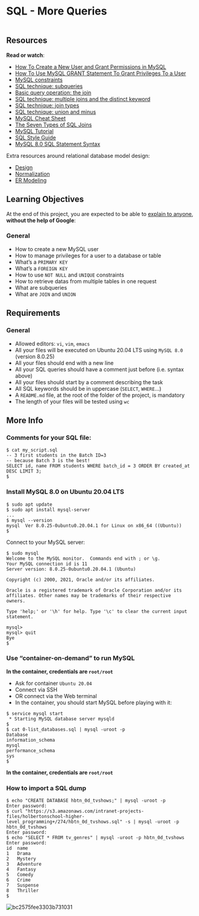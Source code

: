 # SQL - More Queries

<div class="well clean" id="project-description">
  <p><img src="https://s3.amazonaws.com/intranet-projects-files/holbertonschool-higher-level_programming+/274/66988091.jpg" alt="" style=""></p>

<h2>Resources</h2>

<p><strong>Read or watch</strong>:</p>

<ul>
<li><a href="https://www.digitalocean.com/community/tutorials/how-to-create-a-new-user-and-grant-permissions-in-mysql" title="How To Create a New User and Grant Permissions in MySQL" target="_blank">How To Create a New User and Grant Permissions in MySQL</a> </li>

<li><a href="https://www.mysqltutorial.org/mysql-grant.aspx" title="How To Use MySQL GRANT Statement To Grant Privileges To a User" target="_blank">How To Use MySQL GRANT Statement To Grant Privileges To a User</a> </li>

<li><a href="https://zetcode.com/mysql/constraints/" title="MySQL constraints" target="_blank">MySQL constraints</a> </li>

<li><a href="https://web.csulb.edu/colleges/coe/cecs/dbdesign/dbdesign.php?page=sql/subqueries.php" title="SQL technique: subqueries" target="_blank">SQL technique: subqueries</a> </li>

<li><a href="https://web.csulb.edu/colleges/coe/cecs/dbdesign/dbdesign.php?page=sql/join.php" title="Basic query operation: the join" target="_blank">Basic query operation: the join</a> </li>

<li><a href="https://web.csulb.edu/colleges/coe/cecs/dbdesign/dbdesign.php?page=sql/multijoin.php" title="SQL technique: multiple joins and the distinct keyword" target="_blank">SQL technique: multiple joins and the distinct keyword</a> </li>

<li><a href="https://web.csulb.edu/colleges/coe/cecs/dbdesign/dbdesign.php?page=sql/jointypes.php" title="SQL technique: join types" target="_blank">SQL technique: join types</a> </li>

<li><a href="https://web.csulb.edu/colleges/coe/cecs/dbdesign/dbdesign.php?page=sql/setops.php" title="SQL technique: union and minus" target="_blank">SQL technique: union and minus</a> </li>

<li><a href="https://intellipaat.com/mediaFiles/2019/02/SQL-Commands-Cheat-Sheet.pdf" title="MySQL Cheat Sheet" target="_blank">MySQL Cheat Sheet</a> </li>

<li><a href="https://tableplus.com/blog/2018/09/a-beginners-guide-to-seven-types-of-sql-joins.html" title="The Seven Types of SQL Joins" target="_blank">The Seven Types of SQL Joins</a> </li>

<li><a href="https://www.youtube.com/watch?v=yPu6qV5byu4" title="MySQL Tutorial" target="_blank">MySQL Tutorial</a> </li>

<li><a href="https://www.sqlstyle.guide" title="SQL Style Guide" target="_blank">SQL Style Guide</a> </li>

<li><a href="https://dev.mysql.com/doc/refman/8.0/en/sql-statements.html" title="MySQL 8.0 SQL Statement Syntax" target="_blank">MySQL 8.0 SQL Statement Syntax</a> </li>
</ul>

<p>Extra resources around relational database model design:</p>

<ul>
<li><a href="https://www.guru99.com/database-design.html" title="Design" target="_blank">Design</a></li>

<li><a href="https://www.guru99.com/database-normalization.html" title="Normalization" target="_blank">Normalization</a></li>

<li><a href="/https://www.guru99.com/er-modeling.html" title="ER Modeling" target="_blank">ER Modeling</a></li>
</ul>

<h2>Learning Objectives</h2>

<p>At the end of this project, you are expected to be able to <a href="/rltoken/fwbj7FkG_ikCVBmGg82PLg" title="explain to anyone" target="_blank">explain to anyone</a>, <strong>without the help of Google</strong>:</p>

<h3>General</h3>

<ul>
<li>How to create a new MySQL user</li>
<li>How to manage privileges for a user to a database or table</li>
<li>What’s a <code>PRIMARY KEY</code></li>
<li>What’s a <code>FOREIGN KEY</code></li>
<li>How to use <code>NOT NULL</code> and <code>UNIQUE</code> constraints</li>
<li>How to retrieve datas from multiple tables in one request</li>
<li>What are subqueries</li>
<li>What are <code>JOIN</code> and <code>UNION</code></li>
</ul>

<h2>Requirements</h2>

<h3>General</h3>

<ul>
<li>Allowed editors: <code>vi</code>, <code>vim</code>, <code>emacs</code></li>
<li>All your files will be executed on Ubuntu 20.04 LTS using <code>MySQL 8.0</code> (version 8.0.25)</li>
<li>All your files should end with a new line</li>
<li>All your SQL queries should have a comment just before (i.e. syntax above)</li>
<li>All your files should start by a comment describing the task</li>
<li>All SQL keywords should be in uppercase (<code>SELECT</code>, <code>WHERE</code>…)</li>
<li>A <code>README.md</code> file, at the root of the folder of the project, is mandatory</li>
<li>The length of your files will be tested using <code>wc</code></li>
</ul>

<h2>More Info</h2>

<h3>Comments for your SQL file:</h3>

<pre><code>$ cat my_script.sql
-- 3 first students in the Batch ID=3
-- because Batch 3 is the best!
SELECT id, name FROM students WHERE batch_id = 3 ORDER BY created_at DESC LIMIT 3;
$
</code></pre>

<h3>Install MySQL 8.0 on Ubuntu 20.04 LTS</h3>

<pre><code>$ sudo apt update
$ sudo apt install mysql-server
...
$ mysql --version
mysql  Ver 8.0.25-0ubuntu0.20.04.1 for Linux on x86_64 ((Ubuntu))
$
</code></pre>

<p>Connect to your MySQL server:</p>

<pre><code>$ sudo mysql
Welcome to the MySQL monitor.  Commands end with ; or \g.
Your MySQL connection id is 11
Server version: 8.0.25-0ubuntu0.20.04.1 (Ubuntu)

Copyright (c) 2000, 2021, Oracle and/or its affiliates.

Oracle is a registered trademark of Oracle Corporation and/or its
affiliates. Other names may be trademarks of their respective
owners.

Type 'help;' or '\h' for help. Type '\c' to clear the current input statement.

mysql&gt;
mysql&gt; quit
Bye
$
</code></pre>

<h3>Use “container-on-demand” to run MySQL</h3>

<p><strong>In the container, credentials are <code>root/root</code></strong></p>

<ul>
<li>Ask for container <code>Ubuntu 20.04</code></li>
<li>Connect via SSH</li>
<li>OR connect via the Web terminal</li>
<li>In the container, you should start MySQL before playing with it:</li>
</ul>

<pre><code>$ service mysql start
 * Starting MySQL database server mysqld
$
$ cat 0-list_databases.sql | mysql -uroot -p
Database
information_schema
mysql
performance_schema
sys
$
</code></pre>

<p><strong>In the container, credentials are <code>root/root</code></strong></p>

<h3>How to import a SQL dump</h3>

<pre><code>$ echo "CREATE DATABASE hbtn_0d_tvshows;" | mysql -uroot -p
Enter password:
$ curl "https://s3.amazonaws.com/intranet-projects-files/holbertonschool-higher-level_programming+/274/hbtn_0d_tvshows.sql" -s | mysql -uroot -p hbtn_0d_tvshows
Enter password:
$ echo "SELECT * FROM tv_genres" | mysql -uroot -p hbtn_0d_tvshows
Enter password:
id  name
1   Drama
2   Mystery
3   Adventure
4   Fantasy
5   Comedy
6   Crime
7   Suspense
8   Thriller
$
</code></pre>

![bc2575fee3303b731031](https://user-images.githubusercontent.com/90220978/158666618-7664ab05-7573-4596-b66d-bd920bbd99de.png)

</div>
